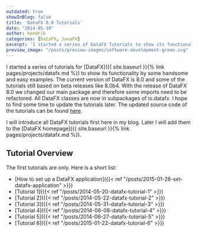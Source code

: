 ```yaml
---
outdated: true
showInBlog: false
title: 'DataFX 8.0 Tutorials'
date: "2014-05-19"
author: hendrik
categories: [DataFX, JavaFX]
excerpt: 'I started a series of DataFX Tutorials to show its functionality by some handsome and easy examples.'
preview_image: "/posts/preview-images/software-development-green.svg"
---
```

I started a series of tutorials for [DataFX]({{ site.baseurl }}{% link pages/projects/datafx.md %}) to show its functionality by some handsome and easy examples. The current version of DataFX is 8.0 and some of the tutorials still based on beta releases like 8.0b4. With the release of DataFX 8.0 we changed our main package and therefore some imports need to be refactored. All DataFX classes are now in subpackages of io.datafx. I hope to find some time to update the tutorials later. The updated source code of the tutorials can be found [here](https://bitbucket.org/datafx/datafx/src/2ce2f5b372a179eb318fae023f13ee74f49544ef/modules/tutorials/?at=default).

I will introduce all DataFX tutorials first here in my blog. Later I will add them to the [DataFX homepage]({{ site.baseurl }}{% link pages/projects/datafx.md %}).

## Tutorial Overview

The first tutorials are only. Here is a short list:

* [How to set up a DataFX application]({{< ref "/posts/2015-01-28-set-datafx-application" >}})
* [Tutorial 1]({{< ref "/posts/2014-05-20-datafx-tutorial-1" >}})
* [Tutorial 2]({{< ref "/posts/2014-05-22-datafx-tutorial-2" >}})
* [Tutorial 3]({{< ref "/posts/2014-05-31-datafx-tutorial-3" >}})
* [Tutorial 4]({{< ref "/posts/2014-06-08-datafx-tutorial-4" >}})
* [Tutorial 5]({{< ref "/posts/2014-06-27-datafx-tutorial-5" >}})
* [Tutorial 6]({{< ref "/posts/2015-01-22-datafx-tutorial-6" >}})
